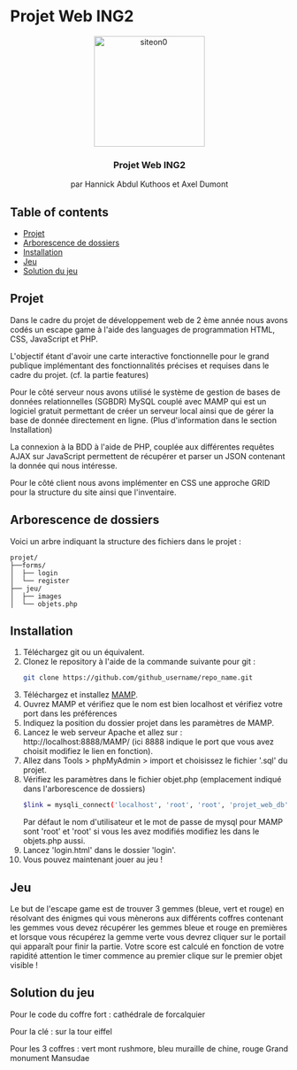 # Projet Web ING2 



<p align="center">
  <a href="https://ibb.co/Px2FmVB">
    <img src="https://i.ibb.co/SNk5sZq/siteon0.jpg" alt="siteon0" width = 200 height = 200 border="0">
  </a>

  <h3 align="center">Projet Web ING2</h3>

  <p align="center">
    par Hannick Abdul Kuthoos et Axel Dumont
    <br>
  </p>
</p>


## Table of contents

- [Projet](#projet)
- [Arborescence de dossiers](#arborescence-de-dossiers)
- [Installation](#installation)
- [Jeu](#jeu)
- [Solution du jeu](#solution-du-jeu)

## Projet

Dans le cadre du projet de développement web de 2 ème année nous avons codés un escape game à l'aide des languages de programmation HTML, CSS, JavaScript et PHP.

L'objectif étant d'avoir une carte interactive fonctionnelle pour le grand publique implémentant des fonctionnalités précises et requises dans le cadre du projet. (cf. la partie features) 

Pour le côté serveur nous avons utilisé le système de gestion de bases de données relationnelles (SGBDR) MySQL couplé avec MAMP qui est un logiciel gratuit permettant de créer un serveur local ainsi que de gérer la base de donnée directement en ligne. (Plus d'information dans le section Installation)

La connexion à la BDD à l'aide de PHP, couplée aux différentes requêtes AJAX sur JavaScript permettent de récupérer et parser un JSON contenant la donnée qui nous intéresse.

Pour le côté client nous avons implémenter en CSS une approche GRID pour la structure du site ainsi que l'inventaire.

## Arborescence de dossiers

Voici un arbre indiquant la structure des fichiers dans le projet :

```text
projet/
├──forms/
│  ├── login
│  └── register
├── jeu/
│  ├── images
│  └── objets.php
```

## Installation


1. Téléchargez git ou un équivalent.
2. Clonez le repository à l'aide de la commande suivante pour git :
   ```sh
   git clone https://github.com/github_username/repo_name.git
   ```
3. Téléchargez et installez [MAMP](https://www.mamp.info/en/downloads/).
4. Ouvrez MAMP et vérifiez que le nom est bien localhost et vérifiez votre port dans les préférences
5. Indiquez la position du dossier projet dans les paramètres de MAMP.
6. Lancez le web serveur Apache et allez sur : http://localhost:8888/MAMP/ (ici 8888 indique le port que vous avez choisit modifiez le lien en fonction).
7. Allez dans Tools > phpMyAdmin > import et choisissez le fichier '.sql' du projet.
8. Vérifiez les paramètres dans le fichier objet.php (emplacement indiqué dans l'arborescence de dossiers)
    ```sh
   $link = mysqli_connect('localhost', 'root', 'root', 'projet_web_db');
   ```
    Par défaut le nom d'utilisateur et le mot de passe de mysql pour MAMP sont 'root' et 'root' si vous les avez modifiés modifiez les dans le objets.php aussi. 
9. Lancez 'login.html' dans le dossier 'login'.
10. Vous pouvez maintenant jouer au jeu !

## Jeu

Le but de l'escape game est de trouver 3 gemmes (bleue, vert et rouge) en résolvant des énigmes qui vous mènerons aux différents coffres contenant les gemmes vous devez récupérer les gemmes bleue et rouge en premières et lorsque vous récupérez la gemme verte vous devrez cliquer sur le portail qui apparaît pour finir la partie. Votre score est calculé en fonction de votre rapidité attention le timer commence au premier clique sur le premier objet visible !

## Solution du jeu

Pour le code du coffre fort : cathédrale de forcalquier

Pour la clé : sur la tour eiffel

Pour les 3 coffres : vert mont rushmore, bleu muraille de chine, rouge Grand monument Mansudae

